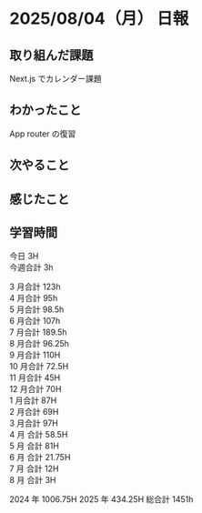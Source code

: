 # 2025/08/04（月） 日報

## 取り組んだ課題

Next.js でカレンダー課題

## わかったこと

App router の復習

## 次やること

## 感じたこと

## 学習時間

今日 3H
<br />
今週合計 3h
<br />

3 月合計 123h
<br />
4 月合計 95h
<br />
5 月合計 98.5h
<br />
6 月合計 107h
<br />
7 月合計 189.5h
<br />
8 月合計 96.25h
<br />
9 月合計 110H
<br />
10 月合計 72.5H
<br />
11 月合計 45H
<br />
12 月合計 70H
<br />
1 月合計 87H
<br />
2 月合計 69H
<br />
3 月合計 97H
<br />
4 月 合計 58.5H
<br />
5 月 合計 81H
<br />
6 月 合計 21.75H
<br />
7 月 合計 12H
<br />
8 月 合計 3H

2024 年 1006.75H
2025 年 434.25H
総合計 1451h
